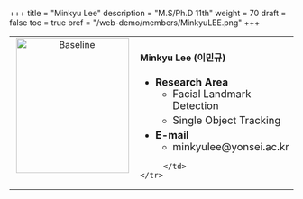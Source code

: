 +++
title = "Minkyu Lee"
description = "M.S/Ph.D 11th"
weight = 70
draft = false
toc = true
bref = "/web-demo/members/MinkyuLEE.png"
+++

<table>
    <tr>
       <td width="280" align="center" valign="top">
          <img alt="Baseline" width="200px" height="240" src="/web-demo/members/MinkyuLEE.jpg">
       </td>
       <td>
            <h4>Minkyu Lee (이민규)</h4>
            <ul class="member_info">
                <li style="font-size: 18px"><b>Research Area</b>
                    <ul class="interest">
                        <li style="margin-bottom: 5px">Facial Landmark Detection</li>
                        <li style="margin-bottom: 5px">Single Object Tracking</li>
                    </ul>
                </li>
                <li style="font-size: 18px"><b>E-mail</b>
                    <ul>
                        <li style="margin-bottom: 5px">minkyulee@yonsei.ac.kr</li>
                    </ul>
                </li>
            </ul>
            
         </td>
    </tr>
</table>